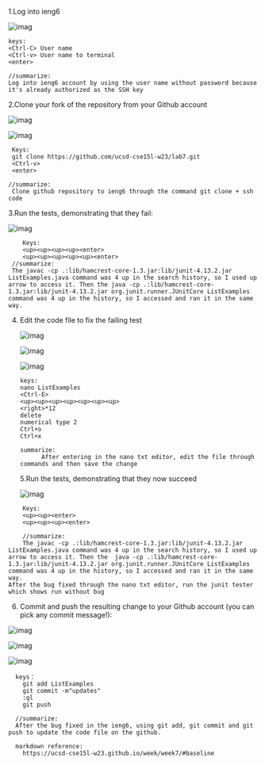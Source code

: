1.Log into ieng6

![imag](A.png)

```
keys:
<Ctrl-C> User name
<Ctrl-v> User name to terminal
<enter>

//summarize:
Log into ieng6 account by using the user name without password because it's already authorized as the SSH key
```

2.Clone your fork of the repository from your Github account
 
 ![imag](B.png)
 
 ![imag](C.png)
 ```
  Keys:
  git clone https://github.com/ucsd-cse15l-w23/lab7.git 
  <Ctrl-v>
  <enter>
  
 //summarize:
  Clone github repository to ieng6 through the command git clone + ssh code
 ```

 
 3.Run the tests, demonstrating that they fail:

  ![imag](D.png)


```
    Keys: 
    <up><up><up><up><enter>
    <up><up><up><up><up><enter>
 //summarize:
 The javac -cp .:lib/hamcrest-core-1.3.jar:lib/junit-4.13.2.jar ListExamples.java command was 4 up in the search history, so I used up arrow to access it. Then the java -cp .:lib/hamcrest-core-1.3.jar:lib/junit-4.13.2.jar org.junit.runner.JUnitCore ListExamples command was 4 up in the history, so I accessed and ran it in the same way.
```


4. Edit the code file to fix the failing test
     
      ![imag](G.png)
     
      ![imag](E.png)
     
      ![imag](F.png)
      
      ```
      keys:
      nano ListExamples
      <Ctrl-E>
      <up><up><up><up><up><up><up>
      <right>*12
      delete
      numerical type 2
      Ctrl+o
      Ctrl+x
      
      summarize:
            After entering in the nano txt editor, edit the file through commands and then save the change
      ```

      
   5.Run the tests, demonstrating that they now succeed
      

    ![imag](H.png)
```
    Keys: 
    <up><up><enter>
    <up><up><up><enter>
    
    //summarize:
    The javac -cp .:lib/hamcrest-core-1.3.jar:lib/junit-4.13.2.jar ListExamples.java command was 4 up in the search history, so I used up arrow to access it. Then the  java -cp .:lib/hamcrest-core-1.3.jar:lib/junit-4.13.2.jar org.junit.runner.JUnitCore ListExamples command was 4 up in the history, so I accessed and ran it in the same way.
After the bug fixed through the nano txt editor, run the junit tester which shows run without bug
 ```   

   
6. Commit and push the resulting change to your Github account (you can pick any commit message!):
     
![imag](I.png)

![imag](J.png)

![imag](K.png)
     


      keys：
        git add ListExamples
        git commit -m"updates"
        :ql
        git push

      //summarize:
      After the bug fixed in the ieng6, using git add, git commit and git push to update the code file on the github.
      
      markdown reference:
        https://ucsd-cse15l-w23.github.io/week/week7/#baseline
